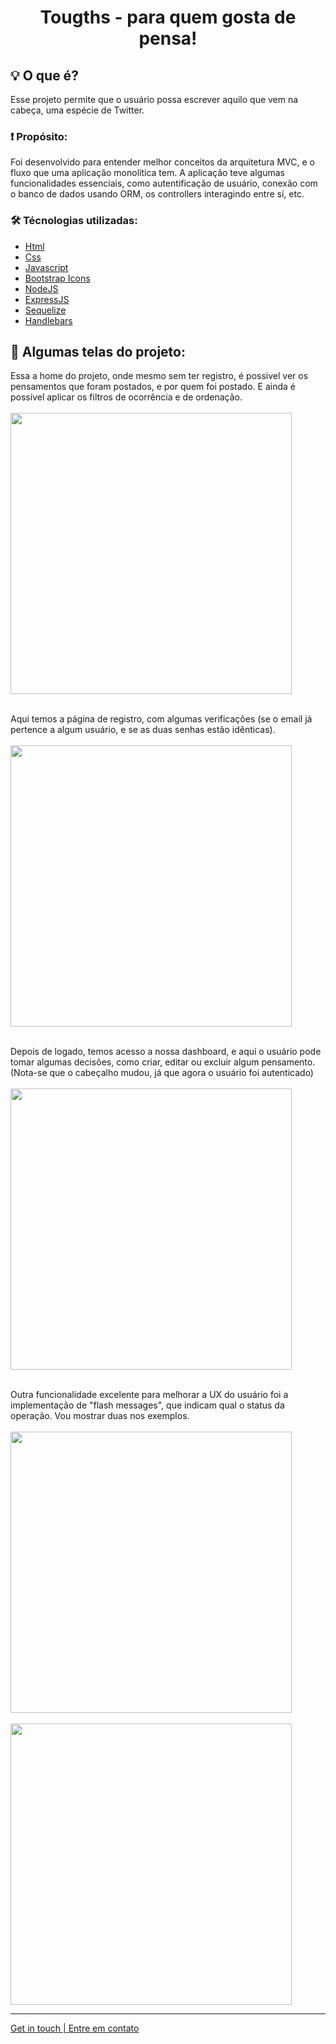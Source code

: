  
 <h1 align="center"> Tougths - para quem gosta de pensa!</h1>

## 💡 O que é?
Esse projeto permite que o usuário possa escrever aquilo que vem na cabeça, uma espécie de Twitter. <br>

### ❗ Propósito:
Foi desenvolvido para entender melhor conceitos da arquitetura MVC, e o fluxo que uma aplicação monolítica tem. A aplicação teve algumas funcionalidades essenciais,
como autentificação de usuário, conexão com o banco de dados usando ORM, os controllers interagindo entre sí, etc.

### 🛠 Técnologias utilizadas:

- [Html]()
- [Css]()
- [Javascript]()
- [Bootstrap Icons]()
- [NodeJS]()
- [ExpressJS]()
- [Sequelize]()
- [Handlebars]()

## 🌆 Algumas telas do projeto:
Essa a home do projeto, onde mesmo sem ter registro, é possivel ver os pensamentos que foram postados, e por quem foi postado. E ainda é possível aplicar os
filtros de ocorrência e de ordenação.</br></br>
<img src="https://i.ibb.co/2vskn0m/tela-inicial-toughts.png" height="450" /> </br></br>

Aqui temos a página de registro, com algumas verificações (se o email já pertence a algum usuário, e se as duas senhas estão idênticas).</br></br>
<img src="https://i.ibb.co/fp07sDD/tela-registro.png" height="450" /> </br></br>

Depois de logado, temos acesso a nossa dashboard, e aqui o usuário pode tomar algumas decisões, como criar, editar ou excluir algum pensamento. 
(Nota-se que o cabeçalho mudou, já que agora o usuário foi autenticado)</br></br>
<img src="https://i.ibb.co/h9tQZgd/tela-dashboard.png" height="450" /> </br></br>

Outra funcionalidade excelente para melhorar a UX do usuário foi a implementação de "flash messages", que indicam qual o status da operação. 
Vou mostrar duas nos exemplos.<br><br>
<img src="https://i.ibb.co/SQPGzSq/flash-messages.png" height="450" /> </br></br>
<img src="https://i.ibb.co/Tcf9K7C/flash-messages2.png" height="450" /> <hr>

[Get in touch | Entre em contato](https://www.linkedin.com/in/pedrodambrosio/)
